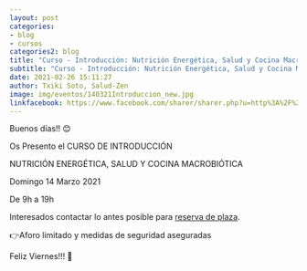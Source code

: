 ```yaml
---
layout: post
categories:
- blog
- cursos
categories2: blog
title: "Curso - Introducción: Nutrición Energética, Salud y Cocina Macrobiótica"
subtitle: "Curso - Introducción: Nutrición Energética, Salud y Cocina Macrobiótica"
date: 2021-02-26 15:11:27
author: Txiki Soto, Salud-Zen
image: img/eventos/140321Introduccion_new.jpg
linkfacebook: https://www.facebook.com/sharer/sharer.php?u=http%3A%2F%2Fwww.salud-zen.com%2Fblog%2Fcursos%2F2021%2F03%2F26%2Fcurso-introduccion.html&amp;src=sdkpreparse
---
```

Buenos días!! 😊

Os Presento el
CURSO DE INTRODUCCIÓN

 NUTRICIÓN ENERGÉTICA, SALUD Y COCINA MACROBIÓTICA

Domingo 14 Marzo 2021  

De 9h a 19h  


Interesados contactar lo antes posible para <a href="mailto:estilodevida@salud-zen.com?Subject=CURSO DE INTRODUCCION-Reserva de Plaza&body=%0A%0A Me gustaría reservar una plaza para el curso de CURSO DE INTRODUCCIÓN - NUTRICIÓN ENERGÉTICA, SALUD Y COCINA MACROBIÓTICA (14 Marzo'21). Mis datos Personales son:%0A%0A   -Nombre:%0A%0A   -Apellidos:%0A%0A   -Fecha de nacimiento:%0A%0A   -Teléfono:%0A%0A    -Correo Electrónico:%0A%0A   %0A%0A%0A%0A%0A%0A POLÍTICA DE PRIVACIDAD Y PROTECCIÓN DE DATOS
De conformidad con el vigente Reglamento (UE) 2016/679, informamos que los datos de carácter personal de los Usuarios del sitio web se tratarán para la actividad de tratamiento de citas, información y demás cuestiones relacionadas con las escuelas (Macrobiotica y Medicina Oriental), consultas, conferencias que se llevan a cabo desde salud-zen. Dicho tratamiento de sus datos estará amparado en su propio consentimiento. Al 'ENVIAR' este correo, el Usuario consiente el tratamiento de sus datos por parte de la empresa. Asimismo, le informamos que, salvo obligación legal o consentimiento expreso por su parte, no cederemos sus datos a terceros. Igualmente, se informa al Usuario que en cualquier momento puede ejercitar los derechos de acceso, rectificación o supresión de datos, así como disponer de otros derechos reconocidos en el presente documento y regulados en el Reglamento (UE) 2016/679, notificándolo a Escuela de Salud-Zen, con domicilio a estos efectos en Calle Castellón de la Plana 26, Arroyomolinos, Madrid (CP 28939). Email: estilodevida@salud-zen.com">reserva de plaza</a>.



 👉Aforo limitado y medidas de seguridad aseguradas


Feliz  Viernes!!! 🤗
